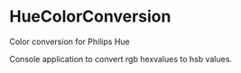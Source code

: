 # HueColorConversion
Color conversion for Philips Hue

Console application to convert rgb hexvalues to hsb values.
